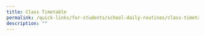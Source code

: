 ```yaml
---
title: Class Timetable
permalink: /quick-links/for-students/school-daily-routines/class-timetable/
description: ""
---
```

